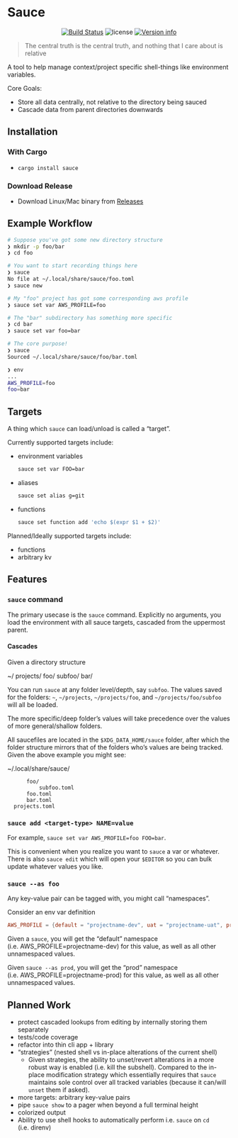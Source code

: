 # Sauce

<p align="center">
<a href="https://github.com/DanCardin/sauce/actions?query=workflow%3ATest"><img src="https://github.com/DanCardin/sauce/workflows/Test/badge.svg" alt="Build Status"></a>
<img src="https://img.shields.io/crates/l/sauce.svg" alt="license">
<a href="https://crates.io/crates/sauce"><img src="https://img.shields.io/crates/v/sauce.svg?colorB=319e8c" alt="Version info"></a><br>
</p>

> The central truth is the central truth, and nothing that I care about
> is relative

A tool to help manage context/project specific shell-things like
environment variables.

Core Goals:

- Store all data centrally, not relative to the directory being sauced
- Cascade data from parent directories downwards

## Installation

### With Cargo

- `cargo install sauce`

### Download Release

- Download Linux/Mac binary from
  [Releases](https://github.com/DanCardin/sauce/releases)

## Example Workflow

``` bash
# Suppose you've got some new directory structure
❯ mkdir -p foo/bar
❯ cd foo

# You want to start recording things here
❯ sauce
No file at ~/.local/share/sauce/foo.toml
❯ sauce new

# My "foo" project has got some corresponding aws profile
❯ sauce set var AWS_PROFILE=foo

# The "bar" subdirectory has something more specific
❯ cd bar
❯ sauce set var foo=bar

# The core purpose!
❯ sauce
Sourced ~/.local/share/sauce/foo/bar.toml

❯ env
...
AWS_PROFILE=foo
foo=bar
```

## Targets

A thing which `sauce` can load/unload is called a “target”.

Currently supported targets include:

- environment variables

  ``` bash
  sauce set var FOO=bar
  ```

- aliases

  ``` bash
  sauce set alias g=git
  ```

- functions

  ``` bash
  sauce set function add 'echo $(expr $1 + $2)'
  ```

Planned/Ideally supported targets include:

- functions
- arbitrary kv

## Features

### `sauce` command

The primary usecase is the `sauce` command. Explicitly no arguments, you
load the environment with all sauce targets, cascaded from the uppermost
parent.

#### Cascades

Given a directory structure

  ~/
      projects/
          foo/
              subfoo/
          bar/

You can run `sauce` at any folder level/depth, say `subfoo`. The values
saved for the folders: `~`, `~/projects`, `~/projects/foo`, and
`~/projects/foo/subfoo` will all be loaded.

The more specific/deep folder’s values will take precedence over the
values of more general/shallow folders.

All saucefiles are located in the `$XDG_DATA_HOME/sauce` folder, after
which the folder structure mirrors that of the folders who’s values are
being tracked. Given the above example you might see:

  ~/.local/share/sauce/

          foo/
              subfoo.toml
          foo.toml
          bar.toml
      projects.toml

### `sauce add <target-type> NAME=value`

For example, `sauce set var AWS_PROFILE=foo FOO=bar`.

This is convenient when you realize you want to `sauce` a var or
whatever. There is also `sauce edit` which will open your `$EDITOR` so
you can bulk update whatever values you like.

### `sauce --as foo`

Any key-value pair can be tagged with, you might call “namespaces”.

Consider an env var definition

``` toml
AWS_PROFILE = {default = "projectname-dev", uat = "projectname-uat", prod = "projectname-prod"}
```

Given a `sauce`, you will get the “default” namespace
(i.e. AWS\_PROFILE=projectname-dev) for this value, as well as all other
unnamespaced values.

Given `sauce --as prod`, you will get the “prod” namespace
(i.e. AWS\_PROFILE=projectname-prod) for this value, as well as all
other unnamespaced values.

## Planned Work

- protect cascaded lookups from editing by internally storing them
  separately
- tests/code coverage
- refactor into thin cli app + library
- “strategies” (nested shell vs in-place alterations of the current
  shell)
  - Given strategies, the ability to unset/revert alterations in a more
    robust way is enabled (i.e. kill the subshell). Compared to the
    in-place modification strategy which essentially requires that
    `sauce` maintains sole control over all tracked variables (because
    it can/will `unset` them if asked).
- more targets: arbitrary key-value pairs
- pipe `sauce show` to a pager when beyond a full terminal height
- colorized output
- Ability to use shell hooks to automatically perform i.e. `sauce` on
  `cd` (i.e. direnv)
